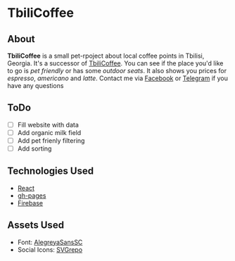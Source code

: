 # TbiliCoffee

## About
**TbiliCoffee** is a small pet-rpoject about local coffee points in Tbilisi, Georgia. It's a successor of [TbiliCoffee](http://new.tbilicoffee.com).
You can see if the place you'd like to go is *pet friendly* or has some *outdoor seats*. It also shows you prices for *espresso*, *americano* and *latte*.
Contact me via [Facebook](https://www.facebook.com/Kawaiier) or [Telegram](https://t.me/kawaiier) if you have any questions

## ToDo
- [ ] Fill website with data
- [ ] Add organic milk field
- [ ] Add pet frienly filtering
- [ ] Add sorting

## Technologies Used
- [React](https://reactjs.org)
- [gh-pages](https://github.com/tschaub/gh-pages)
- [Firebase](https://firebase.google.com)

## Assets Used
- Font: [AlegreyaSansSC](https://fonts.google.com/specimen/Alegreya+Sans+SC)
- Social Icons: [SVGrepo](https://www.svgrepo.com)
